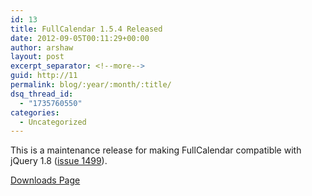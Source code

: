 ```yaml
---
id: 13
title: FullCalendar 1.5.4 Released
date: 2012-09-05T00:11:29+00:00
author: arshaw
layout: post
excerpt_separator: <!--more-->
guid: http://11
permalink: blog/:year/:month/:title/
dsq_thread_id:
  - "1735760550"
categories:
  - Uncategorized
---
```

<div style="margin: 1em 0; text-align: left;">
  This is a maintenance release for making FullCalendar compatible with jQuery 1.8 (<a href="http://code.google.com/p/fullcalendar/issues/detail?id=1499">issue 1499</a>).<!--more-->
</div>

<div style="margin: 1em 0; text-align: left;">
  <p>
    <a href="http://arshaw.com/fullcalendar/download/">Downloads Page</a>
  </p>
</div>